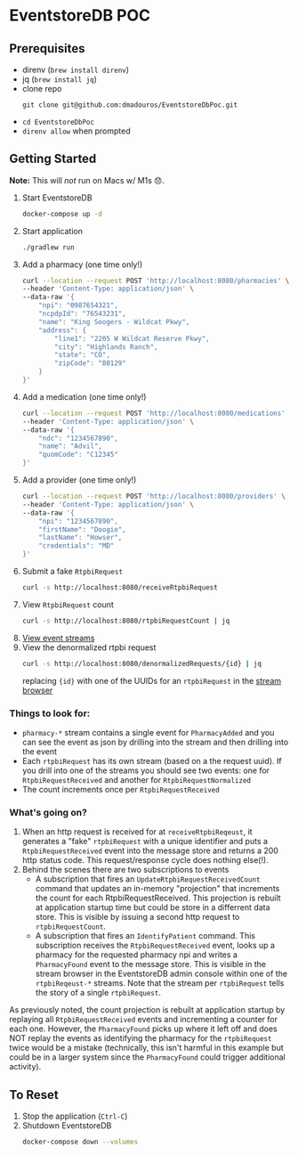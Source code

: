 # EventstoreDB POC

## Prerequisites

- direnv (`brew install direnv`)
- jq (`brew install jq`)
- clone repo
    ```
    git clone git@github.com:dmadouros/EventstoreDbPoc.git
    ```
- `cd EventstoreDbPoc`
- `direnv allow` when prompted

## Getting Started

**Note:** This will _not_ run on Macs w/ M1s 😞.

1. Start EventstoreDB
    ```bash
    docker-compose up -d
    ```
2. Start application
    ```bash
    ./gradlew run
    ```
3. Add a pharmacy (one time only!)
    ```bash
    curl --location --request POST 'http://localhost:8080/pharmacies' \
    --header 'Content-Type: application/json' \
    --data-raw '{
        "npi": "0987654321",
        "ncpdpId": "76543231",
        "name": "King Soogers - Wildcat Pkwy",
        "address": {
            "line1": "2205 W Wildcat Reserve Pkwy",
            "city": "Highlands Ranch",
            "state": "CO",
            "zipCode": "80129"
        }
    }'
    ```
4. Add a medication (one time only!)
    ```bash
    curl --location --request POST 'http://localhost:8080/medications' \
    --header 'Content-Type: application/json' \
    --data-raw '{
        "ndc": "1234567890",
        "name": "Advil",
        "quomCode": "C12345"
    }'
    ```
5. Add a provider (one time only!)
    ```bash
    curl --location --request POST 'http://localhost:8080/providers' \
    --header 'Content-Type: application/json' \
    --data-raw '{
        "npi": "1234567890",
        "firstName": "Doogie",
        "lastName": "Howser",
        "credentials": "MD"
    }'
    ```
5. Submit a fake `RtpbiRequest`
    ```bash
    curl -s http://localhost:8080/receiveRtpbiRequest
    ```
6. View `RtpbiRequest` count
    ```bash
    curl -s http://localhost:8080/rtpbiRequestCount | jq
    ```
7. [View event streams](http://localhost:2113/web/index.html#/streams)
8. View the denormalized rtpbi request
    ```bash
    curl -s http://localhost:8080/denormalizedRequests/{id} | jq
    ```
    replacing `{id}` with one of the UUIDs for an `rtpbiRequest` in the [stream browser](http://localhost:2113/web/index.html#/streams)

### Things to look for:

- `pharmacy-*` stream contains a single event for `PharmacyAdded` and you can see the event as json by drilling into the stream and then drilling into the event
- Each `rtpbiRequest` has its own stream (based on a the request uuid). If you drill into one of the streams you should see two events: one for `RtpbiRequestReceived` and another for `RtpbiRequestNormalized`
- The count increments once per `RtpbiRequestReceived`

### What's going on?

1. When an http request is received for at `receiveRtpbiReqeust`, it generates a "fake" `rtpbiRequest` with a unique identifier and puts a `RtpbiRequestReceived` event into the message store and returns a 200 http status code. This request/response cycle does nothing else(!).
2. Behind the scenes there are two subscriptions to events
    - A subscription that fires an `UpdateRtpbiRequestReceivedCount` command that updates an in-memory "projection" that increments the count for each RtpbiRequestReceived. This projection is rebuilt at application startup time but could be store in a differrent data store. This is visible by issuing a second http request to `rtpbiRequestCount`.
    - A subscription that fires an `IdentifyPatient` command. This subscription receives the `RtpbiRequestReceived` event, looks up a pharmacy for the requested pharmacy npi and writes a `PharmacyFound` event to the message store. This is visible in the stream browser in the EventstoreDB admin console within one of the `rtpbiReqeust-*` streams. Note that the stream per `rtpbiRequest` tells the story of a single `rtpbiRequest`.

As previously noted, the count projection is rebuilt at application startup by replaying all `RtpbiRequestReceived` events and incrementing a counter for each one. However, the `PharmacyFound` picks up where it left off and does NOT replay the events as identifying the pharmacy for the `rtpbiRequest` twice would be a mistake (technically, this isn't harmful in this example but could be in a larger system since the `PharmacyFound` could trigger additional activity).

## To Reset

1. Stop the application (`Ctrl-C`)
2. Shutdown EventstoreDB
    ```bash
    docker-compose down --volumes
    ```
